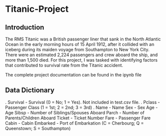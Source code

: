# Titanic-Project

## Introduction
The RMS Titanic was a British passenger liner that sank in the North Atlantic Ocean in the early morning hours of 15 April 1912, after it collided with an iceberg during its maiden voyage from Southampton to New York City. There were an estimated 2,224 passengers and crew aboard the ship, and more than 1,500 died.
For this project, I was tasked with identifying factors that contributed to survival rate from the Titanic accident.

The complete project documentation can be found in the ipynb file

## Data Dictionary
. Survival - Survival (0 = No; 1 = Yes). Not included in test.csv file.
. Pclass - Passenger Class (1 = 1st; 2 = 2nd; 3 = 3rd)
. Name - Name
Sex - Sex
Age - Age
Sibsp - Number of Siblings/Spouses Aboard
Parch - Number of Parents/Children Aboard
Ticket - Ticket Number
Fare - Passenger Fare
Cabin - Cabin
Embarked - Port of Embarkation (C = Cherbourg; Q = Queenstown; S = Southampton)
